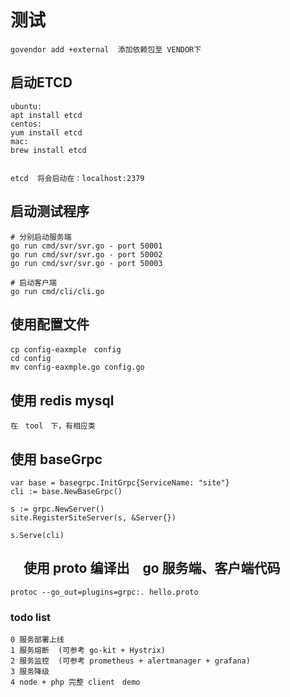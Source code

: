 
# 测试
    govendor add +external  添加依赖包至 VENDOR下
## 启动ETCD
``` 
ubuntu:
apt install etcd
centos:
yum install etcd
mac:
brew install etcd


etcd  将会启动在：localhost:2379
```
## 启动测试程序

    # 分别启动服务端
    go run cmd/svr/svr.go - port 50001
    go run cmd/svr/svr.go - port 50002
    go run cmd/svr/svr.go - port 50003

    # 启动客户端
    go run cmd/cli/cli.go
    
## 使用配置文件
    cp config-eaxmple　config
    cd config
    mv config-eaxmple.go config.go
## 使用 redis mysql
    在　tool　下，有相应类
## 使用 baseGrpc
    
	var base = basegrpc.InitGrpc{ServiceName: "site"}
	cli := base.NewBaseGrpc()

	s := grpc.NewServer()
	site.RegisterSiteServer(s, &Server{})

	s.Serve(cli)
## 　使用 proto 编译出　go 服务端、客户端代码
    protoc --go_out=plugins=grpc:. hello.proto
    
 ### todo list
    0 服务部署上线
    1 服务熔断  (可参考 go-kit + Hystrix)
    2 服务监控  (可参考 prometheus + alertmanager + grafana)
    3 服务降级
    4 node + php 完整 client　demo